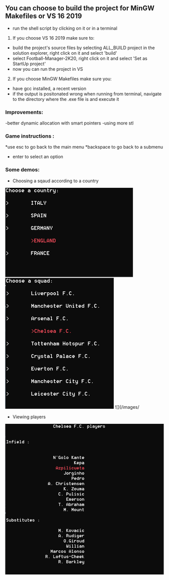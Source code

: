## You can choose to build the project for MinGW Makefiles or VS 16 2019

- run the shell script by clicking on it or in a terminal
1. If you choose VS 16 2019 make sure to:
* build the project's source files by selecting ALL_BUILD project in the solution explorer, right click on it 
  and select 'build'
* select Football-Manager-2K20, right click on it and select 'Set as StartUp project'
* now you can run the project in VS

2. If you choose MinGW Makefiles make sure you:
* have gcc installed, a recent version
* if the output is positonated wrong when running from terminal, navigate to the directory where the .exe file is and execute it 

### Improvements:
-better dynamic allocation with smart pointers
-using more stl

### Game instructions :

*use esc to go back to the main menu
*backspace to go back to a submenu
* enter to select an option

### Some demos:
* Choosing a sqaud according to a country

![](/images/na.PNG) 
![](/images/squads.PNG)
![](/images/

* Viewing players

![](/images/Capture.png)

